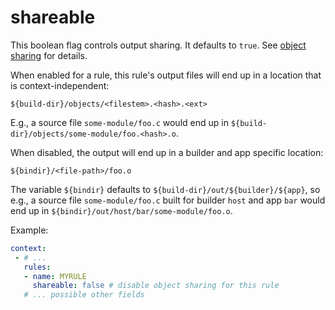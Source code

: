 # shareable

This boolean flag controls output sharing. It defaults to `true`.
See [object sharing][object-sharing] for details.

When enabled for a rule, this rule's output files will end up in a location
that is context-independent:

    ${build-dir}/objects/<filestem>.<hash>.<ext>

E.g., a source file `some-module/foo.c` would end up in `${build-dir}/objects/some-module/foo.<hash>.o`.

When disabled, the output will end up in a builder and app specific location:

    ${bindir}/<file-path>/foo.o

The variable `${bindir}` defaults to `${build-dir}/out/${builder}/${app}`, so
e.g., a source file `some-module/foo.c` built for builder `host` and app `bar`
would end up in `${bindir}/out/host/bar/some-module/foo.o`.

Example:

```yaml
context:
 - # ...
   rules:
   - name: MYRULE
     shareable: false # disable object sharing for this rule
   # ... possible other fields
```

[object-sharing]: ../../../concepts/object_sharing.md
